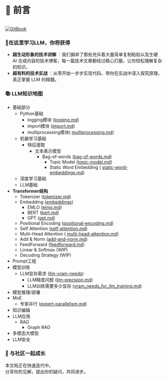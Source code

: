 # 📃 前言

<figure><img src=".gitbook/assets/Gemini_Generated_Image_nvoawnnvoawnnvoa.png" alt=""><figcaption></figcaption></figure>

[![GitBook](https://img.shields.io/static/v1?message=Documented%20on%20GitBook\&logo=gitbook\&logoColor=ffffff\&label=%20\&labelColor=5c5c5c\&color=3F89A1)](https://chenzihong.gitbook.io/llm-everything)

### 🌟在这里学习LLM，你将获得

* **超生动形象的技术讲解** ：我们摒弃了那些充斥着大量简单复制粘贴以及生硬 AI 合成内容的技术博客，每一篇技术文章都经过精心打磨，让你轻松理解复杂的知识。
* **超有料的技术实战** ：从零开始一步步实现代码，带你在实战中深入探究原理，真正掌握 LLM 的精髓。

### 📚 LLM知识地图

* 基础部分
  * Python基础
    * logging模块 ([logging.md](basics/python-basics/logging.md "mention"))
    * import模块 ([import.md](basics/python-basics/import.md "mention"))
    * multiprocessing模块( [multiprocessing.md](basics/python-basics/multiprocessing.md "mention"))
  * 机器学习基础
    * 特征提取
      * 文本表示模型
        * Bag-of-words ([bag-of-words.md](basics/machine-learning-basics/feature-extraction/text-representation-models/bag-of-words.md "mention"))
          * Topic Model ([topic-model.md](basics/machine-learning-basics/feature-extraction/text-representation-models/topic-model.md "mention"))
          * Static Word Embedding ( [static-word-embeddings.md](basics/machine-learning-basics/feature-extraction/text-representation-models/static-word-embeddings.md "mention"))
  * 深度学习基础
  * LLM基础
* **Transformer结构**
  * Tokenizer ([tokenizer.md](transformer/tokenizer.md "mention"))
  * Embedding ([embeddings](transformer/embeddings/ "mention"))
    * EMLO ([elmo.md](transformer/embeddings/elmo.md "mention"))
    * BERT ([bert.md](transformer/embeddings/bert.md "mention"))
    * GPT ([gpt.md](transformer/embeddings/gpt.md "mention"))
  * Positional Encoding ([positional-encoding.md](transformer/positional-encoding.md "mention"))
  * Self Attention ([self-attention.md](transformer/self-attention.md "mention"))
  * Multi-Head Attention ( [multi-head-attention.md](transformer/multi-head-attention.md "mention"))
  * Add & Norm ([add-and-norm.md](transformer/add-and-norm.md "mention"))
  * FeedForward ([feedforward.md](transformer/feedforward.md "mention"))
  * Linear & Softmax (WIP)
  * Decoding Strategy (WIP)
* Prompt工程
* 模型训练
  * LLM显存需求 ([llm-vram-needs](train/llm-vram-needs/ "mention"))
    * LLM精度问题 ([llm-precision.md](train/llm-vram-needs/llm-precision.md "mention"))
    * LLM训练需要多少显存 ([vram\_needs\_for\_llm\_training.md](train/llm-vram-needs/vram_needs_for_llm_training.md "mention"))
* 模型推理/部署
* MoE
  * 专家并行 ([expert-parallelism.md](moe/expert-parallelism.md "mention"))
* 知识编辑
* LLM应用
  * RAG
    * Graph RAG
* 多模态大模型
* LLM安全

### 🤝 与社区一起成长

本文档正在快速迭代中。\
分享你的见解，提出你的疑问，共同进步。
